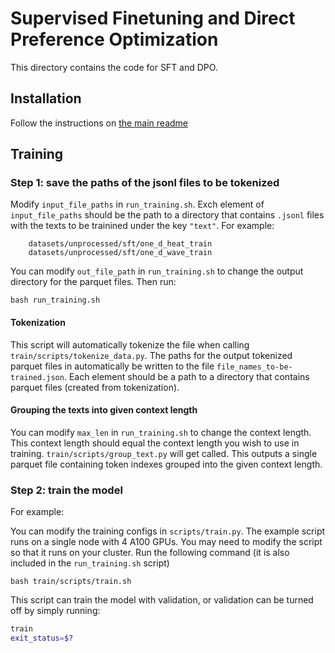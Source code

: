 # Supervised Finetuning and Direct Preference Optimization

This directory contains the code for SFT and DPO.

## Installation

Follow the instructions on [the main readme](../README.md)

## Training

### Step 1: save the paths of the jsonl files to be tokenized

Modify `input_file_paths` in `run_training.sh`. Exch element of `input_file_paths` should be the path to a directory that contains `.jsonl` files with the texts to be trainined under the key `"text"`. For example:
```
    datasets/unprocessed/sft/one_d_heat_train
    datasets/unprocessed/sft/one_d_wave_train
```

You can modify `out_file_path` in `run_training.sh` to change the output directory for the parquet files. Then run:

```shell
bash run_training.sh
```
#### Tokenization
 This script will automatically tokenize the file when calling `train/scripts/tokenize_data.py`.  The paths for the output tokenized parquet files in automatically be written to the file `file_names_to-be-trained.json`. Each element should be a path to a directory that contains parquet files (created from tokenization). 

#### Grouping the texts into given context length

You can modify `max_len` in `run_training.sh` to change the context length. This context length should equal the context length you wish to use in training. `train/scripts/group_text.py` will get called. This outputs a single parquet file containing token indexes grouped into the given context length.

### Step 2: train the model

For example:

You can modify the training configs in `scripts/train.py`. The example script runs on a single node with 4 A100 GPUs. You may need to modify the script so that it runs on your cluster. Run the following command (it is also included in the `run_training.sh` script)

```shell
bash train/scripts/train.sh
```

This script can train the model with validation, or validation can be turned off by simply running:
```sh
train
exit_status=$?
```